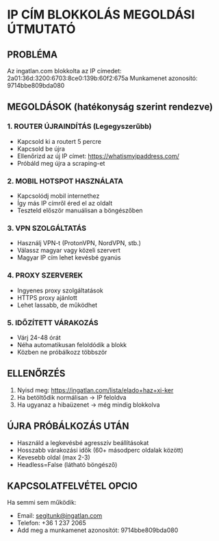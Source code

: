 # IP CÍM BLOKKOLÁS MEGOLDÁSI ÚTMUTATÓ

## PROBLÉMA

Az ingatlan.com blokkolta az IP címedet: 2a01:36d:3200:6703:8ce0:139b:60f2:675a
Munkamenet azonosító: 9714bbe809bda080

## MEGOLDÁSOK (hatékonyság szerint rendezve)

### 1. ROUTER ÚJRAINDÍTÁS (Legegyszerűbb)

- Kapcsold ki a routert 5 percre
- Kapcsold be újra
- Ellenőrizd az új IP címet: https://whatismyipaddress.com/
- Próbáld meg újra a scraping-et

### 2. MOBIL HOTSPOT HASZNÁLATA

- Kapcsolódj mobil internethez
- Így más IP címről éred el az oldalt
- Teszteld először manuálisan a böngészőben

### 3. VPN SZOLGÁLTATÁS

- Használj VPN-t (ProtonVPN, NordVPN, stb.)
- Válassz magyar vagy közeli szervert
- Magyar IP cím lehet kevésbé gyanús

### 4. PROXY SZERVEREK

- Ingyenes proxy szolgáltatások
- HTTPS proxy ajánlott
- Lehet lassabb, de működhet

### 5. IDŐZÍTETT VÁRAKOZÁS

- Várj 24-48 órát
- Néha automatikusan feloldódik a blokk
- Közben ne próbálkozz többször

## ELLENŐRZÉS

1. Nyisd meg: https://ingatlan.com/lista/elado+haz+xi-ker
2. Ha betöltődik normálisan → IP feloldva
3. Ha ugyanaz a hibaüzenet → még mindig blokkolva

## ÚJRA PRÓBÁLKOZÁS UTÁN

- Használd a legkevésbé agresszív beállításokat
- Hosszabb várakozási idők (60+ másodperc oldalak között)
- Kevesebb oldal (max 2-3)
- Headless=False (látható böngésző)

## KAPCSOLATFELVÉTEL OPCIO

Ha semmi sem működik:

- Email: segitunk@ingatlan.com
- Telefon: +36 1 237 2065
- Add meg a munkamenet azonosítót: 9714bbe809bda080
